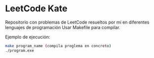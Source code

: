 # LeetCode Kate
Repositorio con problemas de LeetCode resueltos por mí en diferentes lenguajes de programación
Usar Makefile para compilar.

Ejemplo de ejecución:

```sh
make program_name (compila proglema en concreto)
./program.exe
```
